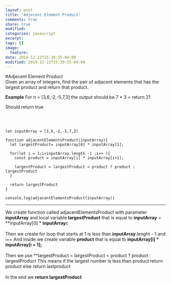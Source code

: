```yaml
---
layout: post
title: "Adjecent Element Product"
comments: true
share: true
modified:
categories: javascript
excerpt:
tags: []
image:
  feature:
date: 2019-12-22T15:39:55-04:00
modified: 2019-12-22T15:39:55-04:00
---
```


#Adjecent Element Product
<br>
 Given an array of integers, find the pair of adjacent elements that has the largest product and return that product.


**Example**
For  n = [3,6,-2,-5,7,3] the output should be 7 * 3 =  return 21<br>

Should return true<br>
##
<br>




~~~
let inputArray = [3,6,-2,-5,7,3]

function adjacentElementsProduct(inputArray){
  let largestProduct= inputArray[0] * inputArray[1];
  
  for(let i = 1;i<inputArray.length -1 ;i++ ){
    const product = inputArray[i] * inputArray[i+1];
    
    largestProduct = largestProduct < product ? product : largestProduct
  }
  
  return largestProduct
}

console.log(adjacentElementsProduct(inputArray))

~~~

___

We create function called adjacentElementsProduct with parameter **inputArray** and local variable **largestProduct** that is equal to **inputArray** = **inputArray[0] * **inputArray**c
<br><br>
Then we create for loop that starts at 1 is less than **inputArray**.lenght - 1 and i++
And inside we create variable **product** that is equal to **inputArray[i] * inputArray[i + 1];**
<br><br>
Then we use **largestProduct = largestProduct < product ? product : largestProduct
This means if the largest number is less than product return product else return lastproduct
<br><br>
In the end we **return largestProduct**